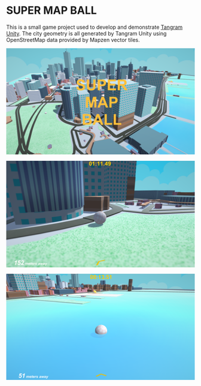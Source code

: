 SUPER MAP BALL
==============

This is a small game project used to develop and demonstrate [Tangram Unity](https://github.com/tangrams/tangram-unity). The city geometry is all generated by Tangram Unity using OpenStreetMap data provided by Mapzen vector tiles.

![screenshot](screenshot-0.png)

![screenshot](screenshot-1.png)

![screenshot](screenshot-2.png)
